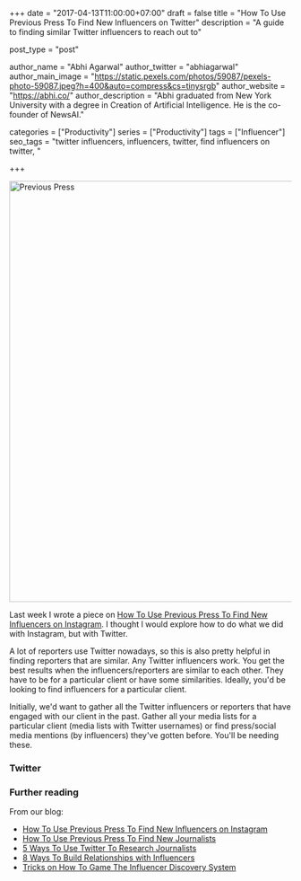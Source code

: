 +++
date = "2017-04-13T11:00:00+07:00"
draft = false
title = "How To Use Previous Press To Find New Influencers on Twitter"
description = "A guide to finding similar Twitter influencers to reach out to"

post_type = "post"

author_name = "Abhi Agarwal"
author_twitter = "abhiagarwal"
author_main_image = "https://static.pexels.com/photos/59087/pexels-photo-59087.jpeg?h=400&auto=compress&cs=tinysrgb"
author_website = "https://abhi.co/"
author_description = "Abhi graduated from New York University with a degree in Creation of Artificial Intelligence. He is the co-founder of NewsAI."

categories = ["Productivity"]
series = ["Productivity"]
tags = ["Influencer"]
seo_tags = "twitter influencers, influencers, twitter, find influencers on twitter, "

+++

<img src="https://static.pexels.com/photos/59087/pexels-photo-59087.jpeg?w=750" width="750px" alt="Previous Press">

Last week I wrote a piece on [How To Use Previous Press To Find New Influencers on Instagram](https://www.newsai.co/blog/use-previous-press-to-find-new-influencers/). I thought I would explore how to do what we did with Instagram, but with Twitter.

A lot of reporters use Twitter nowadays, so this is also pretty helpful in finding reporters that are similar. Any Twitter influencers work. You get the best results when the influencers/reporters are similar to each other. They have to be for a particular client or have some similarities. Ideally, you'd be looking to find influencers for a particular client.

Initially, we'd want to gather all the Twitter influencers or reporters that have engaged with our client in the past. Gather all your media lists for a particular client (media lists with Twitter usernames) or find press/social media mentions (by influencers) they've gotten before. You'll be needing these.

### Twitter

### Further reading

From our blog:

- [How To Use Previous Press To Find New Influencers on Instagram](https://www.newsai.co/blog/use-previous-press-to-find-new-influencers/)
- [How To Use Previous Press To Find New Journalists](https://www.newsai.co/blog/use-previous-press-to-find-new-journalists/)
- [5 Ways To Use Twitter To Research Journalists](https://www.newsai.co/blog/using-twitter-to-research-journalists/)
- [8 Ways To Build Relationships with Influencers](https://www.newsai.co/blog/build-relationships-with-influencers/)
- [Tricks on How To Game The Influencer Discovery System](https://www.newsai.co/blog/trick-on-how-to-game-the-influencer-discovery-system/)
